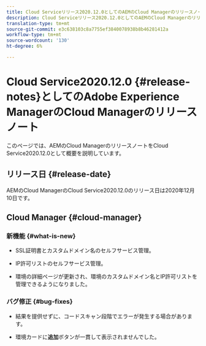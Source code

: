 ```yaml
---
title: Cloud Serviceリリース2020.12.0としてのAEMのCloud Managerのリリースノート
description: Cloud Serviceリリース2020.12.0としてのAEMのCloud Managerのリリースノート
translation-type: tm+mt
source-git-commit: e3c638103c8a7755ef3840078938b8b46281412a
workflow-type: tm+mt
source-wordcount: '130'
ht-degree: 6%

---
```



# Cloud Service2020.12.0 {#release-notes}としてのAdobe Experience ManagerのCloud Managerのリリースノート

このページでは、AEMのCloud ManagerのリリースノートをCloud Service2020.12.0として概要を説明しています。

## リリース日 {#release-date}

AEMのCloud ManagerのCloud Service2020.12.0のリリース日は2020年12月10日です。

## Cloud Manager {#cloud-manager}

### 新機能 {#what-is-new}

* SSL証明書とカスタムドメイン名のセルフサービス管理。

* IP許可リストのセルフサービス管理。

* 環境の詳細ページが更新され、環境のカスタムドメイン名とIP許可リストを管理できるようになりました。


### バグ修正  {#bug-fixes}

* 結果を提供せずに、コードスキャン段階でエラーが発生する場合があります。

* 環境カードに&#x200B;**追加**&#x200B;ボタンが一貫して表示されませんでした。

